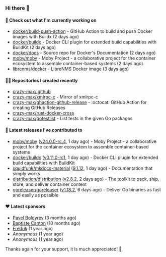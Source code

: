 ### Hi there 👋

#### 👷 Check out what I'm currently working on

- [docker/build-push-action](https://github.com/docker/build-push-action) - GitHub Action to build and push Docker images with Buildx (2 days ago)
- [docker/buildx](https://github.com/docker/buildx) - Docker CLI plugin for extended build capabilities with BuildKit (2 days ago)
- [docker/docs](https://github.com/docker/docs) - Source repo for Docker&#39;s Documentation (2 days ago)
- [moby/moby](https://github.com/moby/moby) - Moby Project - a collaborative project for the container ecosystem to assemble container-based systems (2 days ago)
- [librenms/docker](https://github.com/librenms/docker) - LibreNMS Docker image (3 days ago)

#### 👨‍💻 Repositories I created recently

- [crazy-max/.github](https://github.com/crazy-max/.github)
- [crazy-max/xmlrpc-c](https://github.com/crazy-max/xmlrpc-c) - Mirror of xmlrpc-c
- [crazy-max/ghaction-github-release](https://github.com/crazy-max/ghaction-github-release) - :octocat: GitHub Action for creating GitHub Releases
- [crazy-max/rust-docker-cross](https://github.com/crazy-max/rust-docker-cross)
- [crazy-max/gotestlist](https://github.com/crazy-max/gotestlist) - List tests in the given Go packages

#### 🚀 Latest releases I've contributed to

- [moby/moby](https://github.com/moby/moby) ([v24.0.0-rc.4](https://github.com/moby/moby/releases/tag/v24.0.0-rc.4), 1 day ago) - Moby Project - a collaborative project for the container ecosystem to assemble container-based systems
- [docker/buildx](https://github.com/docker/buildx) ([v0.11.0-rc1](https://github.com/docker/buildx/releases/tag/v0.11.0-rc1), 1 day ago) - Docker CLI plugin for extended build capabilities with BuildKit
- [squidfunk/mkdocs-material](https://github.com/squidfunk/mkdocs-material) ([9.1.12](https://github.com/squidfunk/mkdocs-material/releases/tag/9.1.12), 1 day ago) - Documentation that simply works
- [distribution/distribution](https://github.com/distribution/distribution) ([v2.8.2](https://github.com/distribution/distribution/releases/tag/v2.8.2), 2 days ago) - The toolkit to pack, ship, store, and deliver container content
- [goreleaser/goreleaser](https://github.com/goreleaser/goreleaser) ([v1.18.2](https://github.com/goreleaser/goreleaser/releases/tag/v1.18.2), 6 days ago) - Deliver Go binaries as fast and easily as possible

#### ❤️ Latest sponsors
- [Pavel Boldyrev](https://github.com/bpg) (3 months ago)
- [Baptiste Canton](https://github.com/batmac) (10 months ago)
- [Fredrik](https://github.com/fredrikscode) (1 year ago)
- _Anonymous_ (1 year ago)
- _Anonymous_ (1 year ago)

Thanks again for your support, it is much appreciated! 🙏
